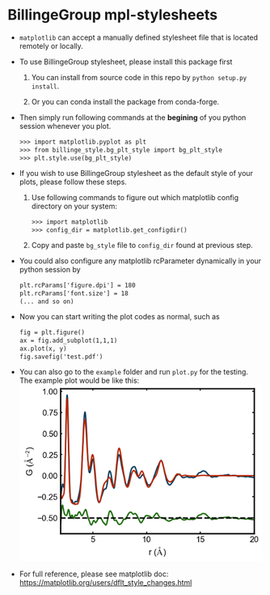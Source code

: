 # BillingeGroup mpl-stylesheets

* `matplotlib` can accept a manually defined stylesheet file that is located remotely or
  locally.

* To use BillingeGroup stylesheet, please install this package first

  1. You can install from source code in this repo by `python setup.py install`.
  
  2. Or you can conda install the package from conda-forge.

* Then simply run following commands at the
   **begining** of you python session whenever you plot.

  ```
  >>> import matplotlib.pyplot as plt
  >>> from billinge_style.bg_plt_style import bg_plt_style
  >>> plt.style.use(bg_plt_style)
  ```


* If you wish to use BillingeGroup stylesheet as the default style of
  your plots, please follow these steps.

  1. Use following commands to figure out which matplotlib config directory
    on your system:

      ```
      >>> import matplotlib
      >>> config_dir = matplotlib.get_configdir()
      ```

  1. Copy and paste `bg_style` file to `config_dir` found at previous
     step.


* You could also configure any matplotlib rcParameter dynamically in your python session by

    ```
    plt.rcParams['figure.dpi'] = 180
    plt.rcParams['font.size'] = 18
    (... and so on)
    ```
* Now you can start writing the plot codes as normal, such as

    ```
    fig = plt.figure()
    ax = fig.add_subplot(1,1,1)
    ax.plot(x, y)
    fig.savefig('test.pdf')
    ```

* You can also go to the `example` folder and run `plot.py` for the testing. The example plot would be like this:
![example_plot](example/plot.png?raw=true)


* For full reference, please see matplotlib doc:
  https://matplotlib.org/users/dflt_style_changes.html
